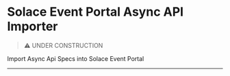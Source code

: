 # Solace Event Portal Async API Importer

> :warning: UNDER CONSTRUCTION

Import Async Api Specs into Solace Event Portal

---
